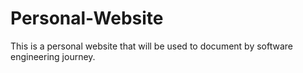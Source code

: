 # Personal-Website
This is a personal website that will be used to document by software engineering journey.
